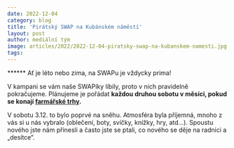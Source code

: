 ```yaml
---
date: 2022-12-04
category: blog
title: 'Pirátský SWAP na Kubánském náměstí'
layout: post
author: mediální tým
image: articles/2022/2022-12-04-piratsky-swap-na-kubanskem-namesti.jpg
tags:
---
```



****** Ať je léto nebo zima, na SWAPu je vždycky prima!

V kampani se vám naše SWAPíky líbily, proto v nich pravidelně pokračujeme. Plánujeme je pořádat **každou druhou sobotu v měsíci, pokud se konají  [farmářské trhy](https://www.farmarsketrziste.cz/trh/kuban).**

V sobotu 3.12. to bylo poprvé na sněhu. Atmosféra byla příjemná, mnoho z vás si u nás vybralo (oblečení, boty, svíčky, knížky, hry, atd…). Spoustu nového jste nám přinesli a často jste se ptali, co nového se děje na radnici a „desítce“.






